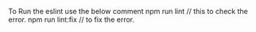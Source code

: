 To Run the eslint use the below comment
npm run lint // this to check the error.
npm run lint:fix  // to fix the error.
